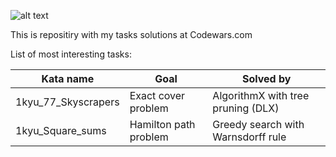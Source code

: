 
![alt text](https://www.codewars.com/users/harjke/badges/large)

This is repositiry with my tasks solutions at Codewars.com

List of most interesting tasks:

| Kata name                            | Goal                            | Solved by                          |
| ------------------------------------ | ------------------------------- | ---------------------------------- |
| 1kyu_77_Skyscrapers                  | Exact cover problem             | AlgorithmX with tree pruning (DLX) |
| 1kyu_Square_sums                     | Hamilton path problem           | Greedy search with Warnsdorff rule |